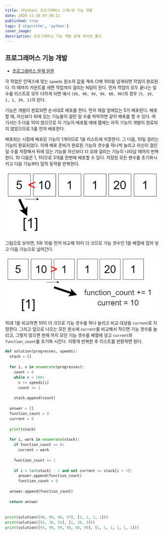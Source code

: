 ```yaml
---
title: (Python) 프로그래머스 스택/큐 기능 개발
date: 2020-11-30 07:30:22
published: true
tags: ['algorithm', 'python']
cover_image:
description: 프로그래머스 기능 개발 문제 파이썬 풀이
---
```


## 프로그래머스 기능 개발

- [프로그래머스 문제 원문](https://programmers.co.kr/learn/courses/30/lessons/42586)

각 작업은 인덱스에 맞는 `speeds` 원소의 값을 계속 더해 100을 넘게되면 작업이 완료된다. 이 때까지 카운트를 세면 작업까지 걸리는 N일이 된다. 먼저 작업이 모두 끝나는 일 수를 리스트로 모두 더하게 되면 예시 `[95, 90, 99, 99, 80, 99]`의 경우 `[5, 10, 1, 1, 20, 1]`이 된다.

기능은 개발이 완료되면 순서대로 배포를 한다. 먼저 제일 앞에있는 5가 배포된다. 배포할 때, 자신보다 뒤에 있는 기능들이 걸린 일 수를 파악하면 같이 배포를 할 수 있다. 여기서는 5 다음 10이 왔으므로 이 기능이 배포될 때에 쯤에는 아직 기능이 개발이 완료되지 않았으므로 5를 먼저 배포한다.

배포되는 시점에 배포된 기능이 1개이므로 1을 리스트에 저장한다. 그 다음, 10일 걸리는 기능이 완료되었다. 이제 배포 준비가 완료된 기능의 갯수를 하나씩 늘리고 자신이 걸린 일 수를 저장해서 뒤에 있는 기능을 자신보다 더 오래 걸리는 기능이 나타날 때까지 반복한다. 10 다음은 1, 1이므로 3개를 한번에 배포할 수 있다. 저장된 모든 변수를 초기화시키고 다음 기능부터 앞의 동작을 반복한다.

![algorithm-pro-42586-1.png](./images/algorithm-pro-42586-1.png)

그림으로 보자면, 5와 10을 먼저 비교해 10이 더 크므로 기능 갯수인 1을 배열에 집어 넣고 다음 기능으로 넘어간다.

![algorithm-pro-42586-2.png](./images/algorithm-pro-42586-2.png)

10과 1을 비교하면 10이 더 크므로 기능 갯수를 하나 늘리고 비교 대상을 `current`로 지정한다. 그리고 앞으로 나오는 모든 원소에 `current`를 비교해서 작으면 기능 갯수를 늘리고, 그렇지 않으면 현재 까지 모인 기능 갯수를 배열에 넣고 `current`와 `function_count`를 초기화 시킨다. 이렇게 반복한 후 리스트를 반환하면 된다.

```python
def solution(progresses, speeds):
  stack = []

  for i, v in enumerate(progresses):
    count = 0
    while v < 100:
      v += speeds[i]
      count += 1

    stack.append(count)

  answer = []
  function_count = 0
  current = 0

  print(stack)

  for i, work in enumerate(stack):
    if function_count == 0:
      current = work

    function_count += 1

    if i < len(stack) - 1 and not current >= stack[i + 1]:
      answer.append(function_count)
      function_count = 0

  answer.append(function_count)

  return answer


print(solution([96, 99, 98, 97], [1, 1, 1, 1]))
print(solution([93, 30, 55], [1, 30, 5]))
print(solution([95, 90, 99, 99, 80, 99], [1, 1, 1, 1, 1, 1]))
```
